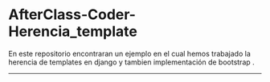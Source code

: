 # AfterClass-Coder-Herencia_template

En este repositorio encontraran un ejemplo en el cual hemos trabajado la herencia de templates en django y tambien 
implementación de bootstrap .


--------------------------------------------------------------------------------------------------------------------

